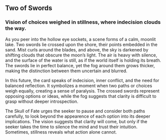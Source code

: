 ## ﻿Two of Swords 
### Vision of choices weighed in stillness, where indecision clouds the way.

As you peer into the hollow eye sockets, a scene forms of a calm, moonlit lake. Two swords lie crossed upon the shore, their points embedded in the sand. Mist curls around the blades, and above, the sky is darkened by shifting clouds that obscure the moon’s light. The air is heavy with silence, and the surface of the water is still, as if the world itself is holding its breath. The swords lie in perfect balance, yet the fog around them grows thicker, making the distinction between them uncertain and blurred.

In this future, the card speaks of indecision, inner conflict, and the need for balanced reflection. It symbolizes a moment when two paths or choices weigh equally, creating a sense of paralysis. The crossed swords represent opposing options or ideas, while the fog suggests that clarity is difficult to grasp without deeper introspection.

The Skull of Fate urges the seeker to pause and consider both paths carefully, to look beyond the appearence of each option into its deeper implications. The vision suggests that clarity will come, but only if the seeker takes the time to silence the mind and trust their intuition. Sometimes, stillness reveals what action alone cannot.
